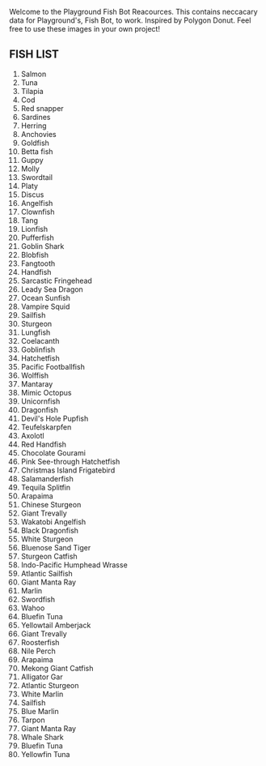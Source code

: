 Welcome to the Playground Fish Bot Reacources. This contains neccacary data for Playground's, Fish Bot, to work. Inspired by Polygon Donut. Feel free to use these images in your own project!
## FISH LIST
1. Salmon
2. Tuna
3. Tilapia
4. Cod
5. Red snapper
6. Sardines
7. Herring
8. Anchovies
9. Goldfish
10. Betta fish
11. Guppy
12. Molly
13. Swordtail
14. Platy
15. Discus
16. Angelfish
17. Clownfish
18. Tang
19. Lionfish
20. Pufferfish
21. Goblin Shark
22. Blobfish
23. Fangtooth
24. Handfish
25. Sarcastic Fringehead
26. Leady Sea Dragon
27. Ocean Sunfish
28. Vampire Squid
29. Sailfish
30. Sturgeon
31. Lungfish
32. Coelacanth
33. Goblinfish
34. Hatchetfish
35. Pacific Footballfish
36. Wolffish
37. Mantaray
38. Mimic Octopus
39. Unicornfish
40. Dragonfish
41. Devil's Hole Pupfish
42. Teufelskarpfen
43. Axolotl
44. Red Handfish
45. Chocolate Gourami
46. Pink See-through Hatchetfish
47. Christmas Island Frigatebird
48. Salamanderfish
49. Tequila Splitfin
50. Arapaima
51. Chinese Sturgeon
52. Giant Trevally
53. Wakatobi Angelfish
54. Black Dragonfish
55. White Sturgeon
56. Bluenose Sand Tiger
57. Sturgeon Catfish
58. Indo-Pacific Humphead Wrasse
59. Atlantic Sailfish
60. Giant Manta Ray
61. Marlin
62. Swordfish
63. Wahoo
64. Bluefin Tuna
65. Yellowtail Amberjack
66. Giant Trevally
67. Roosterfish
68. Nile Perch
69. Arapaima
70. Mekong Giant Catfish
71. Alligator Gar
72. Atlantic Sturgeon
73. White Marlin
74. Sailfish
75. Blue Marlin
76. Tarpon
77. Giant Manta Ray
78. Whale Shark
79. Bluefin Tuna
80. Yellowfin Tuna

